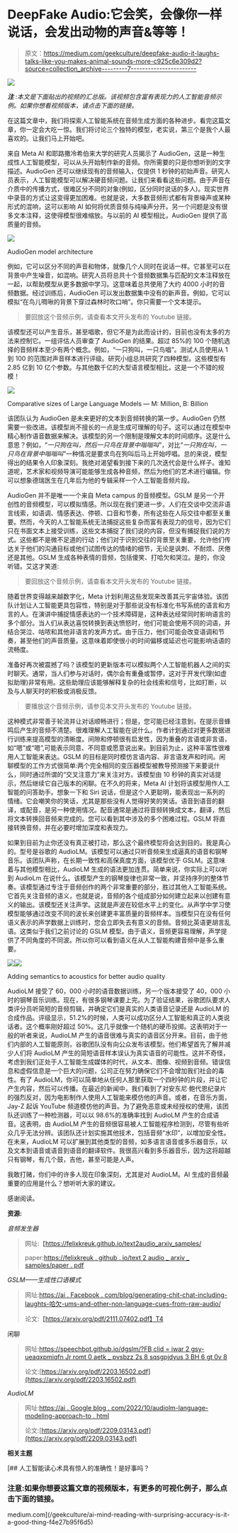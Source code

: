 # DeepFake Audio:它会笑，会像你一样说话，会发出动物的声音&等等！

> 原文：<https://medium.com/geekculture/deepfake-audio-it-laughs-talks-like-you-makes-animal-sounds-more-c925c6e309d2?source=collection_archive---------7----------------------->

![](img/21f6c6e17be2a32ddb0270dc6e978d0a.png)

***注*** *:本文是下面贴出的视频的汇总版。该视频包含富有表现力的人工智能音频示例。如果你想看视频版本，请点击下面的链接。*

在这篇文章中，我们将探索人工智能系统在音频生成方面的各种进步。看完这篇文章，你一定会大吃一惊。我们将讨论三个独特的模型，老实说，第三个是我个人最喜欢的。让我们马上开始吧。

来自 Meta AI 和耶路撒冷希伯来大学的研究人员揭示了 AudioGen，这是一种生成性人工智能模型，可以从头开始制作新的音频。你所需要的只是你想听到的文字描述。AudioGen 还可以继续现有的音频输入，仅提供 1 秒钟的初始声音。研究人员表示，人工智能模型可以解决硬音频问题。让我们来看看这些问题。由于声音在介质中的传播方式，很难区分不同的对象(例如，区分同时说话的多人)。现实世界中录音的方式让这变得更加困难。也就是说，大多数音频形式都有背景噪声或某种形式的混响，这可以影响 AI 如何将优质音频与纯噪声分开。另一个问题是没有很多文本注释，这使得模型很难缩放。与以前的 AI 模型相比，AudioGen 提供了高质量的音频。

![](img/baa66213db2261f58ed1acc7a7840703.png)

AudioGen model architecture

例如，它可以区分不同的声音和物体，就像几个人同时在说话一样。它甚至可以在背景中产生噪音，如混响。研究人员将总共十个音频数据集与匹配的文本注释放在一起，以帮助模型从更多数据中学习。这意味着总共使用了大约 4000 小时的音频数据。经过训练后，AudioGen 可以发出数据集中没有的新声音。例如，它可以模拟“在鸟儿啁啾的背景下穿过森林时吹口哨”。你只需要一个文本提示。

> 要回放这个音频示例，请查看本文开头发布的 Youtube 链接。

该模型还可以产生音乐，甚至唱歌，但它不是为此而设计的，目前也没有太多的方法来控制它。一组评估人员审查了 AudioGen 的结果。超过 85%的 100 个随机选择的音频样本至少有两个概念。例如，“一只狗叫，一只鸟唱”。测试人员使用从 1 到 100 的范围对声音样本进行评级。研究小组总共研究了四种模型。这些模型有 2.85 亿到 10 亿个参数。与其他数千亿的大型语言模型相比，这是一个不错的规模！

![](img/78ba495365873b524f381bb07e43edea.png)

Comparative sizes of Large Language Models — M: Million, B: Billion

该团队认为 AudioGen 是未来更好的文本到音频转换的第一步。AudioGen 仍然需要一些改进。该模型尚不擅长的一点是生成可理解的句子。这可以通过在模型中精心制作语音数据来解决。该模型的另一个限制是理解文本的时间顺序。这是什么意思？例如，“*一只狗在叫，然后一只鸟在背景中嗡嗡叫*”，对比“*一只狗在叫，一只鸟在背景中嗡嗡叫*”一种情况是要求鸟在狗叫后马上开始哼唱。总的来说，模型得出的结果令人印象深刻。我绝对渴望看到接下来的几次迭代会是什么样子。谁知道呢，艺术家和视频导演可能能够生成各种音频，然后为他们的艺术进行编辑。你可以想象德瑞医生在几年后为他的专辑采样一个人工智能音频片段。

AudioGen 并不是唯一一个来自 Meta campus 的音频模型。GSLM 是另一个开创性的音频模型，可以模拟情感。所以现在我们更进一步。人们在交谈中交流非语言线索，如语调、情感表达、停顿、口音和节奏，所有这些在人际交往中都至关重要。然而，今天的人工智能系统无法捕捉这些复杂而富有表现力的信号，因为它们只在书面文本上接受训练，这些文本捕捉了我们说的内容，但没有捕捉我们说的方式。这些都不是微不足道的行动；他们对于识别交往的背景至关重要，允许他们传达关于他们的沟通目标或他们试图传达的情绪的细节，无论是讽刺、不耐烦、厌倦还是其他。GSLM 生成各种表情的音频，包括傻笑、打哈欠和哭泣。是的，你没听错。艾这才笑道:

> 要回放这个音频示例，请查看本文开头发布的 Youtube 链接。

随着世界变得越来越数字化，Meta 计划利用这些发现来改善其元宇宙体验。该团队计划让人工智能更具包容性，特别是对于那些说没有标准化书写系统的语言和方言的人。在演讲中捕捉情感表达的一个技术障碍是，这种表达经常同时影响语言的多个部分。当人们从表达喜悦转换到表达愤怒时，他们可能会使用不同的词语，并结合哭泣、咕哝和其他非语言的发声方式。由于压力，他们可能会改变语调和节奏，甚至他们的声音质量。这意味着即使很小的时间偏移或延迟也可能影响话语的流畅度。

准备好再次被震撼了吗？该模型的更新版本可以模拟两个人工智能机器人之间的实时聊天。通常，当人们参与对话时，偶尔会有重叠或暂停，这对于开发代理(如虚拟助理)非常有用。这些助理应该能够解释复杂的社会线索和信号，比如打断，以及与人聊天时的积极或消极反馈。

> 要播放这个音频示例，请参见本文开头发布的 Youtube 链接。

这种模式非常善于轮流并让对话顺畅进行；但是，您可能已经注意到，在提示音蜂鸣后产生的音频不清楚。很难理解人工智能在说什么。作者计划通过对更多数据进行训练来提高模型的清晰度。间隙和停顿很有启发性，因为重叠的言语或非言语，如“嗯”或“嗯”,可能表示同意、不同意或愿意说出来。到目前为止，这种丰富性很难用人工智能来表达。GSLM 的目标是同时模仿言语内容、非言语发声和时间。闲聊模型的工作方式很简单:两个完全相同的变压器模型被教导预测接下来要说什么，同时通过所谓的“交叉注意力”来关注对方。该模型由 10 秒钟的真实对话提示，然后继续它自己版本的闲聊。在不久的将来，Meta AI 计划将该模型用作人工智能的问答助手。想象一下和 Siri 说话，但是这个人更聪明，能表现出一系列的情绪。它会嘲笑你的笑话，尤其是那些没有人觉得好笑的笑话。语音到语音的翻译，或配音，是另一种使用情况。配音通常是通过将音频转换成文本，翻译，然后将文本转换回音频来完成的。您可以看到其中涉及的多个困难过程。GSLM 将直接转换音频，并在必要时增加深度和表现力。

如果到目前为止你还没有真正被打动，那么这个最终模型将会达到目的。我是真心的。型号是谷歌的 AudioLM。该模型可以通过只听音频来生成逼真的语音和钢琴音乐。该团队声称，在长期一致性和高保真度方面，该模型优于 GSLM。这意味着与其他模型相比，AudioLM 生成的语法更加连贯。简单来说，你实际上可以听到 AudioLm 在说什么。该模型产生的钢琴旋律也非常一致，并坚持序列的整体节奏。该模型通过专注于音频创作的两个非常重要的部分，胜过其他人工智能系统。它首先关注音频的语义，也就是说，音频的各个组成部分如何建立起来以创建有意义的输出。该模型还关注声学。这就是声波在较低水平上的变化。从声学中学习使模型能够通过改变不同的波长来创建更丰富质量的音频样本。当模型只在没有任何语义表示的声学数据上训练时，您会立即失去有意义的音频。音频比英语更胡言乱语。这类似于我们之前讨论的 GSLM 模型。由于语义，音频更容易理解，声学提供了不同角度的不同波。所以你可以看到语义在从人工智能构建音频中是多么重要。

![](img/1abd7d5c6f7330e2bc6a95481a5f26ae.png)![](img/daea30f3079ee14432fddaa3008c23fd.png)

Adding semantics to acoustics for better audio quality

AudioLM 接受了 60，000 小时的语音数据训练，另一个版本接受了 40，000 小时的钢琴音乐训练。现在，有很多钢琴课要上完。为了验证结果，谷歌团队要求人类评分员听简短的音频剪辑，并确定它们是真实的人类语音记录还是 AudioLM 的合成作品。评级显示，51.2%的时候，人类可以成功区分人工智能和真正的人类说话者。这个概率刚好超过 50%。这几乎就像一个随机的硬币投掷。这表明对于一般的听者来说，AudioLM 产生的语音很难与真实的语音区分开来。目前，由于他们内部的人工智能原则，谷歌团队没有向公众发布该模型。他们希望首先了解并减少人们将 AudioLM 产生的简短语音样本误认为真实语音的可能性。这并不奇怪，考虑到我们正处于人工智能生成媒体的时代，从文本、图像、视频到音频。错误信息和虚假信息是一个巨大的问题，公司正在努力确保它们不会增加我们社会的毒性。有了 AudioLM，你可以简单地从任何人那里获取一个四秒钟的片段，并让它产生内容，然后可以传播。在最近的新闻中，我们看到了对安东尼·鲍代恩纪录片的强烈反对，因为电影制作人使用人工智能来模仿他的声音。或者，在音乐方面，Jay-Z 起诉 YouTube 频道模仿他的声音。为了避免恶意或未经授权的使用，该团队还训练了一种检测器，可以以 98.6%的准确率找到 AudioLM 产生的合成语音。这表明，由 AudioLM 产生的音频很容易被人工智能程序检测到，尽管有些听众几乎无法分辨。该团队还计划实施其他技术，包括音频“水印”，以增加安全性。在未来，AudioLM 可以扩展到其他类型的音频，如多语言语音或多乐器音乐，以及文本到语音或语音到语音的翻译软件。我很高兴看到多乐器音乐，因为这将超越只有钢琴，有几个鼓，吉他，甚至可能是人声。

我敢打赌，你们中的许多人现在印象深刻，尤其是对 AudioLM。AI 生成的音频最重要的应用是什么？想听听大家的建议。

感谢阅读。

**资源:**

*音频发生器*

> 网址:【https://felixkreuk.github.io/text2audio_arxiv_samples/ 
> 
> paper:[https://felixkreuk . github . io/text 2 audio _ arxiv _ samples/paper . pdf](https://felixkreuk.github.io/text2audio_arxiv_samples/paper.pdf)

*GSLM——生成性口语模式*

> 网址:[https://ai . Facebook . com/blog/generating-chit-chat-including-laughts-哈欠-ums-and-other-non-language-cues-from-raw-audio/](https://ai.facebook.com/blog/generating-chit-chat-including-laughs-yawns-ums-and-other-nonverbal-cues-from-raw-audio/)
> 
> 论文:【https://arxiv.org/pdf/2111.07402.pdf】T4

闲聊

> 网址:[https://speechbot.github.io/dgslm/?FB clid = iwar 2 gsy-ueaqxpmiqfn Jr romt 0 aetk _ pvsbzz 2s 8 sqsgpjdyus 3 BH 6 gt 0v 8](https://speechbot.github.io/dgslm/?fbclid=IwAR2GsY-uEAQxPmIQfnJRwrOMt0AEtk_PvsbZZ2s8sQSGpjdYUS3Bh6gt0v8)
> 
> 论文:[https://arxiv.org/pdf/2203.16502.pdf](https://arxiv.org/pdf/2203.16502.pdf)

*AudioLM*

> 网址:[https://ai . Google blog . com/2022/10/audiolm-language-modeling-approach-to . html](https://ai.googleblog.com/2022/10/audiolm-language-modeling-approach-to.html)
> 
> 论文:[https://arxiv.org/pdf/2209.03143.pdf](https://arxiv.org/pdf/2209.03143.pdf)

**相关主题**

[](/geekculture/ai-mind-reading-with-surprising-accuracy-is-it-a-good-thing-f4e27b95f6d5) [## 人工智能读心术具有惊人的准确性！是好事吗？

### 注意:如果你想要这篇文章的视频版本，有更多的可视化例子，那么点击下面的链接。

medium.com](/geekculture/ai-mind-reading-with-surprising-accuracy-is-it-a-good-thing-f4e27b95f6d5)